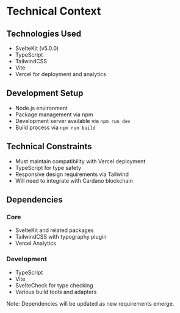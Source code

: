 # Technical Context

## Technologies Used
- SvelteKit (v5.0.0)
- TypeScript
- TailwindCSS
- Vite
- Vercel for deployment and analytics

## Development Setup
- Node.js environment
- Package management via npm
- Development server available via `npm run dev`
- Build process via `npm run build`

## Technical Constraints
- Must maintain compatibility with Vercel deployment
- TypeScript for type safety
- Responsive design requirements via Tailwind
- Will need to integrate with Cardano blockchain

## Dependencies
### Core
- SvelteKit and related packages
- TailwindCSS with typography plugin
- Vercel Analytics

### Development
- TypeScript
- Vite
- SvelteCheck for type checking
- Various build tools and adapters

Note: Dependencies will be updated as new requirements emerge. 